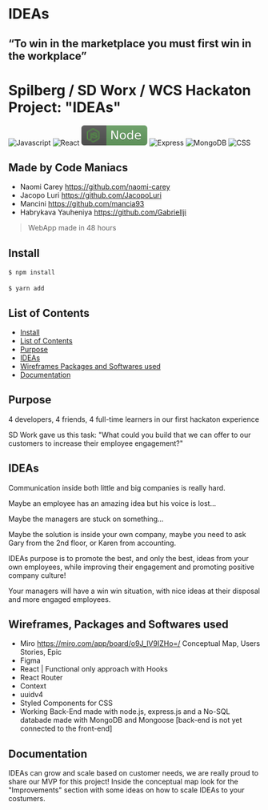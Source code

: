 # IDEAs
## “To win in the marketplace you must first win in the workplace”

# Spilberg / SD Worx / WCS Hackaton Project: "IDEAs"

![Javascript](https://aleen42.github.io/badges/src/javascript.svg)
![React](https://aleen42.github.io/badges/src/react.svg)
![Node](https://github.com/aleen42/badges/blob/master/src/node.svg)
![Express](https://img.shields.io/badge/JS-Express-red)
![MongoDB](https://img.shields.io/badge/db-MongoDB-blue)
![CSS](https://img.shields.io/badge/CSS-Styled%20Components-green)

## Made by Code Maniacs

- Naomi Carey https://github.com/naomi-carey
- Jacopo Luri https://github.com/JacopoLuri
- Mancini https://github.com/mancia93
- Habrykava Yauheniya https://github.com/Gabriellji

> WebApp made in 48 hours

## Install

```
$ npm install

$ yarn add
```

## List of Contents

- [Install](#install)
- [List of Contents](#list-of-contents)
- [Purpose](#purpose)
- [IDEAs](#ideas)
- [Wireframes Packages and Softwares used](#wireframes-packages-and-softwares-used)
- [Documentation](#documentation)

## Purpose

4 developers, 4 friends, 4 full-time learners in our first hackaton experience

SD Work gave us this task:
"What could you build that we can offer to our customers to increase their employee engagement?"

## IDEAs

Communication inside both little and big companies is really hard.

Maybe an employee has an amazing idea but his voice is lost...

Maybe the managers are stuck on something...

Maybe the solution is inside your own company, maybe you need to ask Gary from the 2nd floor, or Karen from accounting.

IDEAs purpose is to promote the best, and only the best, ideas from your own employees, while improving their engagement and promoting positive company culture!

Your managers will have a win win situation, with nice ideas at their disposal and more engaged employees.

## Wireframes, Packages and Softwares used

- Miro https://miro.com/app/board/o9J_lV9IZHo=/
  Conceptual Map, Users Stories, Epic
- Figma
- React | Functional only approach with Hooks
- React Router
- Context
- uuidv4
- Styled Components for CSS
- Working Back-End made with node.js, express.js and a No-SQL databade made with MongoDB and Mongoose [back-end is not yet connected to the front-end]

## Documentation

IDEAs can grow and scale based on customer needs, we are really proud to share our MVP for this project!
Inside the conceptual map look for the "Improvements" section with some ideas on how to scale IDEAs to your costumers.
